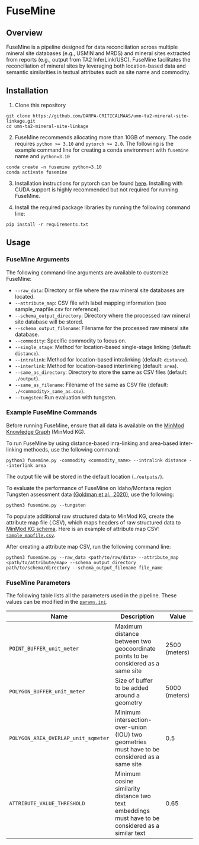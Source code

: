 # FuseMine
## Overview
FuseMine is a pipeline designed for data reconciliation across multiple mineral site databases (e.g., USMIN and MRDS) and mineral sites extracted from reports (e.g., output from TA2 InferLink/USC). FuseMine facilitates the reconciliation of mineral sites by leveraging both location-based data and semantic similarities in textual attributes such as site name and commodity.

## Installation
1. Clone this repository
```
git clone https://github.com/DARPA-CRITICALMAAS/umn-ta2-mineral-site-linkage.git
cd umn-ta2-mineral-site-linkage
```

2. FuseMine recommends allocating more than 10GB of memory. The code requires `python >= 3.10` and `pytorch >= 2.0`. The following is the example command line for creating a conda environment with `fusemine` name and `python=3.10`

```
conda create -n fusemine python=3.10
conda activate fusemine
```

3. Installation instructions for pytorch can be found [here](https://pytorch.org/get-started/locally/). Installing with CUDA support is highly recommended but not required for running FuseMine.


4. Install the required package libraries by running the following command line:
```
pip install -r requirements.txt
```

## Usage
### FuseMine Arguments

The following command-line arguments are available to customize FuseMine:

- `--raw_data`: Directory or file where the raw mineral site databases are located.
- `--attribute_map`: CSV file with label mapping information (see sample_mapfile.csv for reference).
- `--schema_output_directory`: Directory where the processed raw mineral site database will be stored.
- `--schema_output_filename`: Filename for the processed raw mineral site database.
- `--commodity`: Specific commodity to focus on.
- `--single_stage`: Method for location-based single-stage linking (default: `distance`).
- `--intralink`: Method for location-based intralinking (default: `distance`).
- `--interlink`: Method for location-based interlinking (default: `area`).
- `--same_as_directory`: Directory to store the same as CSV files (default: `./output`).
- `--same_as_filename`: Filename of the same as CSV file (default: `./<commodity>_same_as.csv`).
- `--tungsten`: Run evaluation with tungsten.

### Example FuseMine Commands
Before running FuseMine, ensure that all data is available on the [MinMod Knowledge Graph](https://minmod.isi.edu/) (MinMod KG). 

To run FuseMine by using distance-based inra-linking and area-based inter-linking methoeds, use the following command:
```
python3 fusemine.py -commodity <commodity_name> --intralink distance --interlink area
```
The output file will be stored in the default location (`./outputs/`). 

To evaluate the performance of FuseMine on Idaho/Montana region Tungsten assessment data [(Goldman et al., 2020)](https://www.sciencebase.gov/catalog/item/5f1f058682cef313ed8e9e91), use the following:
```
python3 fusemine.py --tungsten
```

To populate additional raw structured data to MinMod KG, create the attribute map file (.CSV), which maps headers of raw structured data to [MinMod KG schema](https://github.com/DARPA-CRITICALMAAS/schemas/tree/main/ta2). Here is an example of attribute map CSV: [`sample_mapfile.csv`](https://github.com/DARPA-CRITICALMAAS/umn-ta2-mineral-site-linkage/blob/main/sample_mapfile.csv).

After creating a attribute map CSV, run the following command line:
```
python3 fusemine.py --raw_data <path/to/raw/data> --attribute_map <path/to/attribute/map> --schema_output_directory path/to/schema/directory --schema_output_filename file_name
```

### FuseMine Parameters
The following table lists all the parameters used in the pipeline. These values can be modified in the [`params.ini`](https://github.com/DARPA-CRITICALMAAS/umn-ta2-mineral-site-linkage/blob/main/params.ini).

| Name | Description | Value |
| --- | --- | --- |
| `POINT_BUFFER_unit_meter` | Maximum distance between two geocoordinate points to be considered as a same site | 2500 (meters) |
| `POLYGON_BUFFER_unit_meter` | Size of buffer to be added around a geometry | 5000 (meters) |
| `POLYGON_AREA_OVERLAP_unit_sqmeter` | Minimum intersection-over-union (IOU) two geometries must have to be considered as a same site | 0.5 |
| `ATTRIBUTE_VALUE_THRESHOLD` | Minimum cosine similarity distance two text embeddings must have to be considered as a similar text | 0.65 |


<!-- Raw data process requires an attribute map which is structured as follows:
| attribute_label | corresponding_attribute_label | file_name |
| --- | --- | --- |
| target attribute label required by mineral site schema | attribute label in the raw data | file_name |

Consider the following when creating the attribute map file:
- If the attribute spans across multiple files (e.g., `record_id` is available in `A.csv` and `commodity` is available in `B.csv`), please indicate the corresponding file name in the `file_name` field.
- If there are multiple attributes in the raw data representing the same target attribute (e.g., both `commod1` and `commod2` represents `commodity`), please indicate all attributes on separate rows with identical `attribute_label`.
- If the attribute is not availble in the raw data (e.g., `crs` is EPSG:4326 but there is no column representing `crs` in the data), fill in the `corresponding_attribute_label` with the required information, but leave `file_name` empty. -->

<!-- If the attribute spans across multiple files /home/yaoyi/pyo00005/CriticalMAAS/src/umn-ta2-mineral-site-linkage/sample_mapfile.csv -->

<!-- ### Run Interlinking on Intralinked Data -->


<!-- ground reference -->
